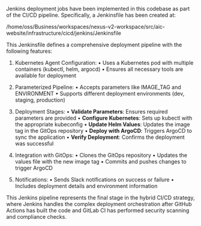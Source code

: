 Jenkins deployment jobs have been implemented in this codebase as part of the CI/CD pipeline. 
Specifically, a Jenkinsfile has been created at:

/home/oss/Business/workspaces/nexus-v2-workspace/src/aic-website/infrastructure/cicd/jenkins/Jenkinsfile

This Jenkinsfile defines a comprehensive deployment pipeline with the following features:

1. Kubernetes Agent Configuration:
   • Uses a Kubernetes pod with multiple containers (kubectl, helm, argocd)
   • Ensures all necessary tools are available for deployment

2. Parameterized Pipeline:
   • Accepts parameters like IMAGE_TAG and ENVIRONMENT
   • Supports different deployment environments (dev, staging, production)

3. Deployment Stages:
   • **Validate Parameters**: Ensures required parameters are provided
   • **Configure Kubernetes**: Sets up kubectl with the appropriate kubeconfig
   • **Update Helm Values**: Updates the image tag in the GitOps repository
   • **Deploy with ArgoCD**: Triggers ArgoCD to sync the application
   • **Verify Deployment**: Confirms the deployment was successful

4. Integration with GitOps:
   • Clones the GitOps repository
   • Updates the values file with the new image tag
   • Commits and pushes changes to trigger ArgoCD

5. Notifications:
   • Sends Slack notifications on success or failure
   • Includes deployment details and environment information

This Jenkins pipeline represents the final stage in the hybrid CI/CD strategy, where Jenkins handles 
the complex deployment orchestration after GitHub Actions has built the code and GitLab CI has 
performed security scanning and compliance checks.